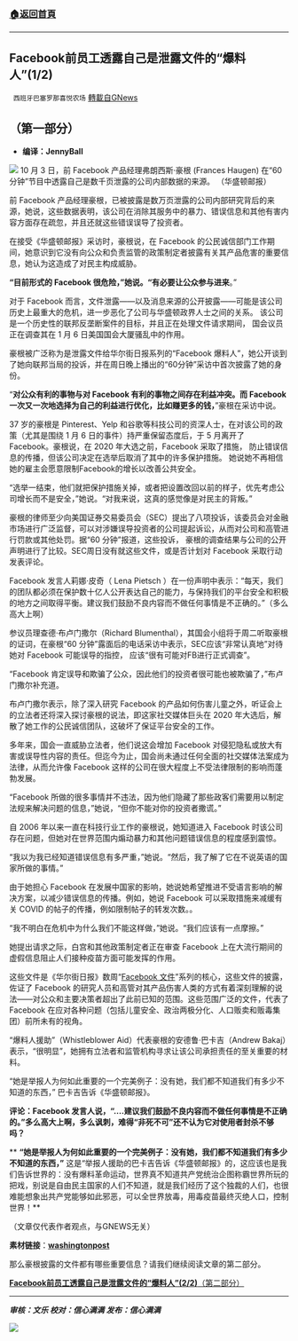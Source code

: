 ###  [:house:返回首頁](https://github.com/ourhimalayas/txt)
---


## Facebook前员工透露自己是泄露文件的“爆料人”(1/2)
` 西班牙巴塞罗那喜悦农场` [轉載自GNews](https://gnews.org/zh-hans/1575404/)

## （第一部分）

- **编译：JennyBall**


![](https://assets.gnews.org/wp-content/uploads/2021/10/tempsnip248.png)
10 月 3 日，前 Facebook 产品经理弗朗西斯·豪根 (Frances Haugen) 在“60 分钟”节目中透露自己是数千页泄露的公司内部数据的来源。 （华盛顿邮报）

前 Facebook 产品经理豪根，已被披露是数万页泄露的公司内部研究背后的来源，她说，这些数据表明，该公司在消除其服务中的暴力、错误信息和其他有害内容方面存在疏忽，并且还就这些错误误导了投资者。

在接受《华盛顿邮报》采访时，豪根说，在 Facebook 的公民诚信部门工作期间，她意识到它没有向公众和负责监管的政策制定者披露有关其产品危害的重要信息，她认为这造成了对民主构成威胁。

**“目前形式的 Facebook 很危险，”她说。“有必要让公众参与进来**。”

对于 Facebook 而言，文件泄露——以及消息来源的公开披露——可能是该公司历史上最重大的危机，进一步恶化了公司与华盛顿政界人士之间的关系。 该公司是一个历史性的联邦反垄断案件的目标，并且正在处理文件请求期间， 国会议员正在调查其在 1 月 6 日美国国会大厦骚乱中的作用。

豪根被广泛称为是泄露文件给华尔街日报系列的“Facebook 爆料人”，她公开谈到了她向联邦当局的投诉，并在周日晚上播出的“60分钟”采访中首次披露了她的身份。

“**对公众有利的事物与对 Facebook 有利的事物之间存在利益冲突。而 Facebook 一次又一次地选择为自己的利益进行优化，比如赚更多的钱，**”豪根在采访中说。

37 岁的豪根是 Pinterest、Yelp 和谷歌等科技公司的资深人士，在对该公司的政策（尤其是围绕 1 月 6 日的事件）持严重保留态度后，于 5 月离开了 Facebook。豪根说，在 2020 年大选之前，Facebook 采取了措施， 防止错误信息的传播，但该公司决定在选举后取消了其中的许多保护措施。 她说她不再相信她的雇主会愿意限制Facebook的增长以改善公共安全。

“选举一结束，他们就把保护措施关掉，或者把设置改回以前的样子，优先考虑公司增长而不是安全，”她说。“对我来说，这真的感觉像是对民主的背叛。”

豪根的律师至少向美国证券交易委员会（SEC）提出了八项投诉，该委员会对金融市场进行广泛监督，可以对涉嫌误导投资者的公司提起诉讼，从而对公司和高管进行罚款或其他处罚。据“60 分钟”报道，这些投诉， 豪根的调查结果与公司的公开声明进行了比较。SEC周日没有就这些文件，或是否计划对 Facebook 采取行动发表评论。

Facebook 发言人莉娜·皮奇（ Lena Pietsch ）在一份声明中表示：“每天，我们的团队都必须在保护数十亿人公开表达自己的能力，与保持我们的平台安全和积极的地方之间取得平衡。建议我们鼓励不良内容而不做任何事情是不正确的。”（多么高大上啊）

参议员理查德·布卢门撒尔（Richard Blumenthal），其国会小组将于周二听取豪根的证词，在豪根“60 分钟”露面后的电话采访中表示，SEC应该“非常认真地”对待她对 Facebook 可能误导的指控， 应该“很有可能对FB进行正式调查”。

“Facebook 肯定误导和欺骗了公众，因此他们的投资者很可能也被欺骗了，”布卢门撒尔补充道。

布卢门撒尔表示，除了深入研究 Facebook 的产品如何伤害儿童之外，听证会上的立法者还将深入探讨豪根的说法，即这家社交媒体巨头在 2020 年大选后，解散了她工作的公民诚信团队，这破坏了保证平台安全的工作。

多年来，国会一直威胁立法者，他们说这会增加 Facebook 对侵犯隐私或放大有害或误导性内容的责任。但迄今为止，国会尚未通过任何全面的社交媒体法案成为法律，从而允许像 Facebook 这样的公司在很大程度上不受法律限制的影响而蓬勃发展。

“Facebook 所做的很多事情并不违法，因为他们隐藏了那些政客们需要用以制定法规来解决问题的信息，”她说，“但你不能对你的投资者撒谎。”

自 2006 年以来一直在科技行业工作的豪根说，她知道进入 Facebook 时该公司存在问题，但她对在世界范围内煽动暴力和其他问题错误信息的程度感到震惊。

“我以为我已经知道错误信息有多严重，”她说。“然后，我了解了它在不说英语的国家所做的事情。”

由于她担心 Facebook 在发展中国家的影响，她说她希望推进不受语言影响的解决方案，以减少错误信息的传播。例如，她说 Facebook 可以采取措施来减缓有关 COVID 的帖子的传播，例如限制帖子的转发次数。。

“我不明白在危机中为什么我们不能这样做，”她说。“我们应该有一点摩擦。”

她提出请求之际，白宫和其他政策制定者正在审查 Facebook 上在大流行期间的虚假信息阻止人们接种疫苗方面可能发挥的作用。

这些文件是《华尔街日报》数周“[Facebook 文件](https://www.wsj.com/articles/the-facebook-files-11631713039)”系列的核心，这些文件的披露，佐证了 Facebook 的研究人员和高管对其产品伤害人类的方式有着深刻理解的说法——对公众和主要决策者超出了此前已知的范围。这些范围广泛的文件，代表了 Facebook 在应对各种问题（包括儿童安全、政治两极分化、人口贩卖和贩毒集团）前所未有的视角。

“爆料人援助”（Whistleblower Aid）代表豪根的安德鲁·巴卡吉（Andrew Bakaj）表示，“很明显”，她拥有立法者和监管机构寻求让该公司承担责任的至关重要的材料。

“她是举报人为何如此重要的一个完美例子：没有她，我们都不知道我们有多少不知道的东西，” 巴卡吉告诉《华盛顿邮报》。

**评论：Facebook 发言人说，“….建议我们鼓励不良内容而不做任何事情是不正确的。”多么高大上啊，多么讽刺，难得“非死不可”还不认为它对使用者封杀不够吗？**

** ****“****她是举报人为何如此重要的一个完美例子：没有她，我们都不知道我们有多少不知道的东西，****”**** 这是“举报人援助的巴卡吉告诉《华盛顿邮报》的，这应该也是我们告诉世界的：没有爆料革命运动，世界真不知道共产党统治企图称霸世界所玩的把戏，别说是自由民主国家的人们不知道，就是我们经历了这个独裁的人们，也很难能想象出共产党能够如此邪恶，可以全世界放毒，用毒疫苗最终灭绝人口，控制世界！**

（文章仅代表作者观点，与GNEWS无关）

**素材链接**：**[washingtonpost](https://www.washingtonpost.com/technology/2021/10/03/facebook-whistleblower-frances-haugen-revealed/)**

那么豪根披露的文件都有哪些重要信息？请我们继续阅读文章的第二部分。

[**Facebook前员工透露自己是泄露文件的“爆料人”(**2/2**)**（第二部分）](https://gnews.org/zh-hans/1575414/)

* * *

***审核：文乐
校对：信心满满
发布：信心满满***

![](https://assets.gnews.org/wp-content/uploads/2021/10/tempsnip190.png)
